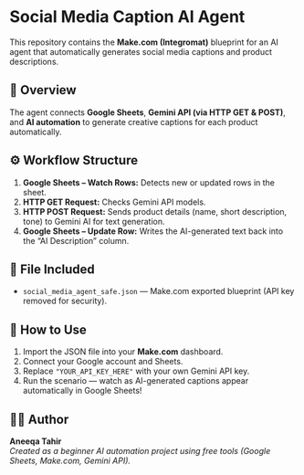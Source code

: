 # Social Media Caption AI Agent

This repository contains the **Make.com (Integromat)** blueprint for an AI agent that automatically generates social media captions and product descriptions.

## 🧠 Overview
The agent connects **Google Sheets**, **Gemini API (via HTTP GET & POST)**, and **AI automation** to generate creative captions for each product automatically.

## ⚙️ Workflow Structure
1. **Google Sheets – Watch Rows:** Detects new or updated rows in the sheet.  
2. **HTTP GET Request:** Checks Gemini API models.  
3. **HTTP POST Request:** Sends product details (name, short description, tone) to Gemini AI for text generation.  
4. **Google Sheets – Update Row:** Writes the AI-generated text back into the “AI Description” column.

## 📁 File Included
- `social_media_agent_safe.json` — Make.com exported blueprint (API key removed for security).

## 🧩 How to Use
1. Import the JSON file into your **Make.com** dashboard.  
2. Connect your Google account and Sheets.  
3. Replace `"YOUR_API_KEY_HERE"` with your own Gemini API key.  
4. Run the scenario — watch as AI-generated captions appear automatically in Google Sheets!

## 👩‍💻 Author
**Aneeqa Tahir**  
*Created as a beginner AI automation project using free tools (Google Sheets, Make.com, Gemini API).*
